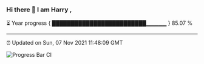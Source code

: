 ### Hi there 👋 I am Harry , 

⏳ Year progress { █████████████████████████▁▁▁▁▁ } 85.07 %

---

⏰ Updated on Sun, 07 Nov 2021 11:48:09 GMT

![Progress Bar CI](https://github.com/duykhang68/duykhang68/workflows/Progress%20Bar%20CI/badge.svg)
